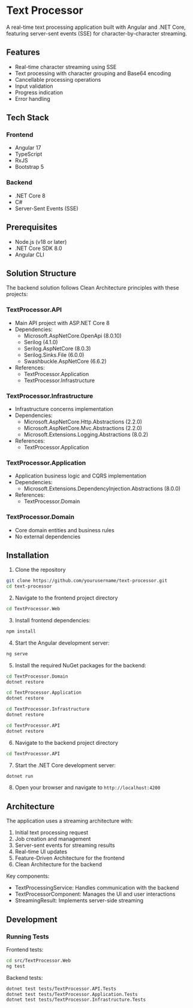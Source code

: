 # Text Processor

A real-time text processing application built with Angular and .NET Core, featuring server-sent events (SSE) for character-by-character streaming.

## Features

- Real-time character streaming using SSE
- Text processing with character grouping and Base64 encoding
- Cancellable processing operations
- Input validation
- Progress indication
- Error handling

## Tech Stack

### Frontend
- Angular 17
- TypeScript
- RxJS
- Bootstrap 5

### Backend
- .NET Core 8
- C#
- Server-Sent Events (SSE)

## Prerequisites

- Node.js (v18 or later)
- .NET Core SDK 8.0
- Angular CLI

## Solution Structure

The backend solution follows Clean Architecture principles with these projects:

### TextProcessor.API
- Main API project with ASP.NET Core 8
- Dependencies:
  - Microsoft.AspNetCore.OpenApi (8.0.10)
  - Serilog (4.1.0)
  - Serilog.AspNetCore (8.0.3)
  - Serilog.Sinks.File (6.0.0)
  - Swashbuckle.AspNetCore (6.6.2)
- References:
  - TextProcessor.Application
  - TextProcessor.Infrastructure

### TextProcessor.Infrastructure
- Infrastructure concerns implementation
- Dependencies:
  - Microsoft.AspNetCore.Http.Abstractions (2.2.0)
  - Microsoft.AspNetCore.Mvc.Abstractions (2.2.0)
  - Microsoft.Extensions.Logging.Abstractions (8.0.2)
- References:
  - TextProcessor.Application

### TextProcessor.Application
- Application business logic and CQRS implementation
- Dependencies:
  - Microsoft.Extensions.DependencyInjection.Abstractions (8.0.0)
- References:
  - TextProcessor.Domain

### TextProcessor.Domain
- Core domain entities and business rules
- No external dependencies

## Installation

1. Clone the repository
```bash
git clone https://github.com/yourusername/text-processor.git
cd text-processor
```
2. Navigate to the frontend project directory
```bash
cd TextProcessor.Web
```
3. Install frontend dependencies:
```bash
npm install
```
4. Start the Angular development server:
```bash
ng serve
```
5. Install the required NuGet packages for the backend:

```bash
cd TextProcessor.Domain
dotnet restore
```

```bash
cd TextProcessor.Application
dotnet restore
```

```bash
cd TextProcessor.Infrastructure
dotnet restore
```

```bash
cd TextProcessor.API
dotnet restore
```
6. Navigate to the backend project directory
```bash
cd TextProcessor.API
```
7. Start the .NET Core development server:
```bash
dotnet run
```
8. Open your browser and navigate to `http://localhost:4200`

## Architecture

The application uses a streaming architecture with:

1. Initial text processing request
2. Job creation and management
3. Server-sent events for streaming results
4. Real-time UI updates
5. Feature-Driven Architecture for the frontend
6. Clean Architecture for the backend

Key components:

- TextProcessingService: Handles communication with the backend
- TextProcessorComponent: Manages the UI and user interactions
- StreamingResult: Implements server-side streaming

## Development

### Running Tests

Frontend tests:
```bash
cd src/TextProcessor.Web
ng test
```

Backend tests:
```bash
dotnet test tests/TextProcessor.API.Tests
dotnet test tests/TextProcessor.Application.Tests
dotnet test tests/TextProcessor.Infrastructure.Tests
```
